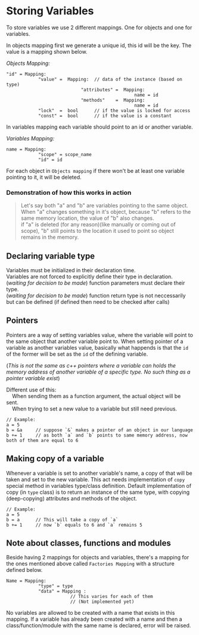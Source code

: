 # Storing Variables


To store variables we use 2 different mappings. One for objects and one for variables.


In objects mapping first we generate a unique id, this id will be the key. The value is a mapping shown below.

*Objects Mapping:*

    "id" = Mapping:
                "value" =  Mapping:  // data of the instance (based on type)
                                "attributes" =  Mapping:
                                                    name = id
                                "methods"    =  Mapping:
                                                    name = id
                "lock"  =  bool      // if the value is locked for access
                "const" =  bool      // if the value is a constant


In variables mapping each variable should point to an id or another variable.

*Variables Mapping:*

    name = Mapping:
                "scope" = scope_name
                "id" = id


For each object in `Objects mapping` if there won't be at least one variable pointing to it, it will be deleted.


### Demonstration of how this works in action

> Let's say both "a" and "b" are variables pointing to the same object.\
> When "a" changes something in it's object, because "b" refers to the same memory location, the value of "b" also changes.\
> if "a" is deleted (for any reason)(like manually or coming out of scope), "b" still points to the location it used to point so object remains in the memory.



## Declaring variable type

Variables must be initialized in their declaration time.\
Variables are not forced to explicitly define their type in declaration.\
(*waiting for decision to be made*) function parameters must declare their type.\
(*waiting for decision to be made*) function return type is not neccessarily but can be defined (if defined then need to be checked after calls)



## Pointers

Pointers are a way of setting variables value, where the variable will point to the same object that another variable point to.
When setting pointer of a variable as another variables value, basically what happends is that the `id` of the former will be set as the `id` of the defining variable.

(*This is not the same as c++ pointers where a variable can holds the memory address of another variable of a specific type. No such thing as a pointer variable exist*)

Different use of this:\
    &nbsp; &nbsp; When sending them as a function argument, the actual object will be sent.\
    &nbsp; &nbsp; When trying to set a new value to a variable but still need previous.

    // Example:
    a = 5
    b = &a     // suppose `&` makes a pointer of an object in our language
    b += 1     // as both `a` and `b` points to same memory address, now both of them are equal to 6



## Making copy of a variable

Whenever a variable is set to another variable's name, a copy of that will be taken and set to the new variable.
This act needs implementation of `copy` special method in variables type/class definition.
Default implementation of copy (in `type` class) is to return an instance of the same type, with copying (deep-copying) attributes and methods of the object.

    // Example:
    a = 5
    b = a      // This will take a copy of `a`
    b += 1     // now `b` equals to 6 and `a` remains 5



## Note about classes, functions and modules

Beside having 2 mappings for objects and variables, there's a mapping for the ones mentioned above called `Factories Mapping` with a structure defined below.

    Name = Mapping:
                "type" = type
                "data" = Mapping :
                            // This varies for each of them
                            // (Not implemented yet)

No variables are allowed to be created with a name that exists in this mapping. If a variable has already been created with a name and then a class/function/module with the same name is declared, error will be raised.
